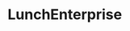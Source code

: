 # LunchEnterprise

<p align="center">
  <a href="https://xmcl.app" target="_blank">
    <img alt="logo" src="assets/imgs/Captura.png>
  </a>
</p>


